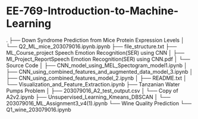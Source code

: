 # EE-769-Introduction-to-Machine-Learning
.
├── Down Syndrome Prediction from Mice Protein Expression Levels
│   └── Q2_ML_mice_203079016.ipynb.ipynb
├── file_structure.txt
├── ML_Course_project Speech Emotion Recognition(SER) using CNN
│   ├── Ml_Project_ReportSpeech Emotion Recognition(SER) using CNN.pdf
│   └── Source Code
│       ├── CNN_model_using_MEL_Spectogram_model1.ipynb
│       ├── CNN_using_combined_features_and_augmented_data_model_3.ipynb
│       ├── CNN_using_combined_features_model_2.ipynb
│       ├── README.txt
│       └── Visualization_and_Feature_Extraction.ipynb
├── Tanzanian Water Pumps Problem
│   ├── 203079016_A2_test_output.csv
│   └── Copy of A2v2.ipynb
├── Unsupervised_Learning_Kmeans_DBSCAN
│   └── 203079016_ML_Assignment3_v4(1).ipynb
└── Wine Quality Prediction
    └── Q1_wine_203079016.ipynb
